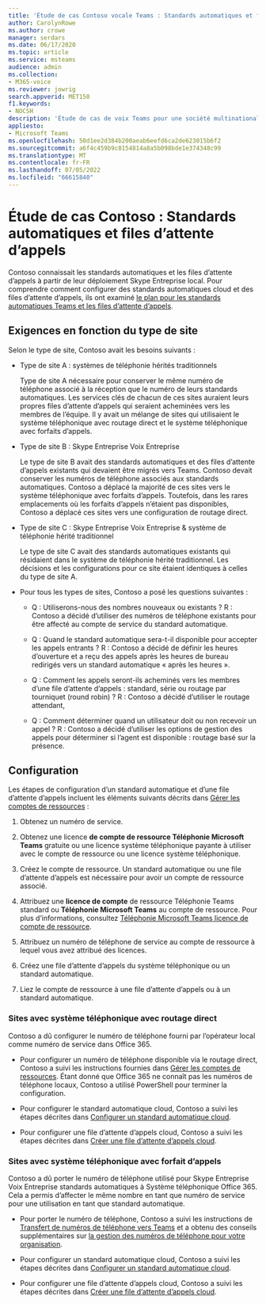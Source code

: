 ```yaml
---
title: 'Étude de cas Contoso vocale Teams : Standards automatiques et files d’attente d’appels'
author: CarolynRowe
ms.author: crowe
manager: serdars
ms.date: 06/17/2020
ms.topic: article
ms.service: msteams
audience: admin
ms.collection:
- M365-voice
ms.reviewer: jowrig
search.appverid: MET150
f1.keywords:
- NOCSH
description: 'Étude de cas de voix Teams pour une société multinationale : standards automatiques et files d’attente d’appels'
appliesto:
- Microsoft Teams
ms.openlocfilehash: 50d1ee2d384b200aeab6eefd6ca2de623015b6f2
ms.sourcegitcommit: a6f4c459b9c8154814a8a5b098bde1e374348c99
ms.translationtype: MT
ms.contentlocale: fr-FR
ms.lasthandoff: 07/05/2022
ms.locfileid: "66615840"
---
```

# <a name="contoso-case-study-auto-attendants-and-call-queues"></a>Étude de cas Contoso : Standards automatiques et files d’attente d’appels

Contoso connaissait les standards automatiques et les files d’attente d’appels à partir de leur déploiement Skype Entreprise local. Pour comprendre comment configurer des standards automatiques cloud et des files d’attente d’appels, ils ont examiné [le plan pour les standards automatiques Teams et les files d’attente d’appels](plan-auto-attendant-call-queue.md).

## <a name="requirements-depending-on-site-type"></a>Exigences en fonction du type de site

Selon le type de site, Contoso avait les besoins suivants :

- Type de site A : systèmes de téléphonie hérités traditionnels 

  Type de site A nécessaire pour conserver le même numéro de téléphone associé à la réception que le numéro de leurs standards automatiques. Les services clés de chacun de ces sites auraient leurs propres files d’attente d’appels qui seraient acheminées vers les membres de l’équipe. Il y avait un mélange de sites qui utilisaient le système téléphonique avec routage direct et le système téléphonique avec forfaits d’appels.  

- Type de site B : Skype Entreprise Voix Entreprise 

  Le type de site B avait des standards automatiques et des files d’attente d’appels existants qui devaient être migrés vers Teams. Contoso devait conserver les numéros de téléphone associés aux standards automatiques. Contoso a déplacé la majorité de ces sites vers le système téléphonique avec forfaits d’appels. Toutefois, dans les rares emplacements où les forfaits d’appels n’étaient pas disponibles, Contoso a déplacé ces sites vers une configuration de routage direct.  

- Type de site C : Skype Entreprise Voix Entreprise & système de téléphonie hérité traditionnel 

  Le type de site C avait des standards automatiques existants qui résidaient dans le système de téléphonie hérité traditionnel. Les décisions et les configurations pour ce site étaient identiques à celles du type de site A.   

- Pour tous les types de sites, Contoso a posé les questions suivantes :

  - Q : Utiliserons-nous des nombres nouveaux ou existants ? 
    R : Contoso a décidé d’utiliser des numéros de téléphone existants pour être affecté au compte de service du standard automatique. 

  - Q : Quand le standard automatique sera-t-il disponible pour accepter les appels entrants ? 
    R : Contoso a décidé de définir les heures d’ouverture et a reçu des appels après les heures de bureau redirigés vers un standard automatique « après les heures ».  

  - Q : Comment les appels seront-ils acheminés vers les membres d’une file d’attente d’appels : standard, série ou routage par tourniquet (round robin) ? 
    R : Contoso a décidé d’utiliser le routage attendant, 

  - Q : Comment déterminer quand un utilisateur doit ou non recevoir un appel ? 
    R : Contoso a décidé d’utiliser les options de gestion des appels pour déterminer si l’agent est disponible : routage basé sur la présence. 

## <a name="configuration"></a>Configuration

Les étapes de configuration d’un standard automatique et d’une file d’attente d’appels incluent les éléments suivants décrits dans [Gérer les comptes de ressources](manage-resource-accounts.md) :

1. Obtenez un numéro de service.

2. Obtenez une licence **de compte de ressource Téléphonie Microsoft Teams** gratuite ou une licence système téléphonique payante à utiliser avec le compte de ressource ou une licence système téléphonique.

3. Créez le compte de ressource. Un standard automatique ou une file d’attente d’appels est nécessaire pour avoir un compte de ressource associé.

4. Attribuez une **licence de compte** de ressource Téléphonie Teams standard ou **Téléphonie Microsoft Teams** au compte de ressource. Pour plus d’informations, consultez [Téléphonie Microsoft Teams licence de compte de ressource](./teams-add-on-licensing/virtual-user.md).

5. Attribuez un numéro de téléphone de service au compte de ressource à lequel vous avez attribué des licences.

6. Créez une file d’attente d’appels du système téléphonique ou un standard automatique.

7. Liez le compte de ressource à une file d’attente d’appels ou à un standard automatique.

### <a name="sites-with-phone-system-with-direct-routing"></a>Sites avec système téléphonique avec routage direct

Contoso a dû configurer le numéro de téléphone fourni par l’opérateur local comme numéro de service dans Office 365.

- Pour configurer un numéro de téléphone disponible via le routage direct, Contoso a suivi les instructions fournies dans [Gérer les comptes de ressources](manage-resource-accounts.md). Étant donné que Office 365 ne connaît pas les numéros de téléphone locaux, Contoso a utilisé PowerShell pour terminer la configuration.   

- Pour configurer le standard automatique cloud, Contoso a suivi les étapes décrites dans [Configurer un standard automatique cloud](create-a-phone-system-auto-attendant.md). 

- Pour configurer une file d’attente d’appels cloud, Contoso a suivi les étapes décrites dans [Créer une file d’attente d’appels cloud](create-a-phone-system-call-queue.md).  


### <a name="sites-with-phone-system-with-calling-plan"></a>Sites avec système téléphonique avec forfait d’appels

Contoso a dû porter le numéro de téléphone utilisé pour Skype Entreprise Voix Entreprise standards automatiques à Système téléphonique Office 365. Cela a permis d’affecter le même nombre en tant que numéro de service pour une utilisation en tant que standard automatique. 

- Pour porter le numéro de téléphone, Contoso a suivi les instructions de [Transfert de numéros de téléphone vers Teams](./phone-number-calling-plans/transfer-phone-numbers-to-teams.md) et a obtenu des conseils supplémentaires sur [la gestion des numéros de téléphone pour votre organisation](./manage-phone-numbers-for-your-organization/manage-phone-numbers-for-your-organization.md).

- Pour configurer un standard automatique cloud, Contoso a suivi les étapes décrites dans [Configurer un standard automatique cloud](create-a-phone-system-auto-attendant.md).

-  Pour configurer une file d’attente d’appels cloud, Contoso a suivi les étapes décrites dans [Créer une file d’attente d’appels cloud](create-a-phone-system-call-queue.md).  

